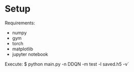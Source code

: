 # Setup

Requirements:
- numpy
- gym
- torch
- matplotlib
- jupyter notebook

Execute:
$ python main.py -n DDQN -m test -l saved.h5 -v`
